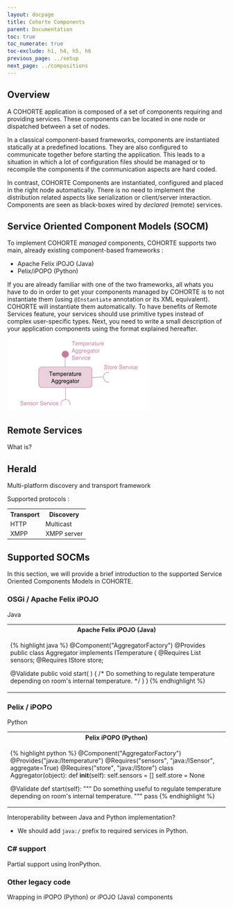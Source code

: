 ```yaml
---
layout: docpage
title: Cohorte Components
parent: Documentation
toc: true
toc_numerate: true
toc-exclude: h1, h4, h5, h6
previous_page: ../setup
next_page: ../compositions
---
```


## Overview

A COHORTE application is composed of a set of components requiring and providing services. These components can be located in one node or dispatched between a set of nodes.

In a classical component-based frameworks, components are instantiated statically at a predefined locations. They are also configured to communicate together before starting the application. This leads to a situation in which a lot of configuration files should be managed or to recompile the components if the communication aspects are hard coded.

In contrast, COHORTE Components are instantiated, configured and placed in the right node automatically. There is no need to implement the distribution related aspects like serialization or client/server interaction. Components are seen as black-boxes wired by *declared* (remote) services. 

<!-- 

To understand how COHORTE components could be implemented in different languages and could be distributed in different nodes, the following picture provides some insights about the underlying architecture of COHORTE and its main technologies.

![Main Modules](components-img-1.png)

## Cohorte Isolates

What is ? Service Oriented Runtime

OSGi specification 

Java and Python Implementations

-->

## Service Oriented Component Models (SOCM)

To implement COHORTE *managed* components, COHORTE supports two main, already existing component-based frameworks : 

 * Apache Felix iPOJO (Java)
 * Pelix/iPOPO (Python)

If you are already familiar with one of the two frameworks, all whats you have to do in order to get your components managed by COHORTE is to not instantiate them (using `@Instantiate` annotation or its XML equivalent). COHORTE will instantiate them automatically. To have benefits of Remote Services feature, your services should use primitive types instead of complex user-specific types. Next, you need to write a small description of your application components using the format explained hereafter. 

![Component](components-img-2.png)


## Remote Services

What is?

## Herald

Multi-platform discovery and transport framework

Supported protocols : 

<table class="table table-striped table-condensed">
<tr><th>Transport</th><th>Discovery</th></tr>
<tr><td>HTTP</td><td>Multicast</td></tr>
<tr><td>XMPP</td><td>XMPP server</td></tr>
</table>

## Supported SOCMs

In this section, we will provide a brief introduction to the supported Service Oriented Components Models in COHORTE.

### OSGi / Apache Felix iPOJO

Java

<table class="table table-striped table-condensed">
<tr><th>Apache Felix iPOJO (Java) </th></tr>
<tr><td>

{% highlight java %}
@Component("AggregatorFactory")
@Provides
public class Aggregator implements ITemperature {
  @Requires List<ISensor> sensors;
  @Requires IStore store;

  @Validate public void start( ) {
  /* Do something to regulate 
  temperature depending on room's 
  internal temperature. */
  }
}
{% endhighlight %}

</td></tr>
</table>

### Pelix / iPOPO 

Python

<table class="table table-striped table-condensed">
<tr><th>Pelix iPOPO (Python) </th></tr>
<tr><td>
	
{% highlight python %}
@Component("AggregatorFactory")
@Provides("java:/Itemperature")
@Requires("sensors", "java:/ISensor", aggregate=True)
@Requires("store", "java:/IStore")
class Aggregator(object):
  def __init__(self):
    self.sensors = []
    self.store = None

  @Validate 
  def start(self): 
    """
    Do something useful to regulate 
    temperature depending on room's
    internal temperature.
    """
    pass
{% endhighlight %}

</td></tr>
</table>


Interoperability between Java and Python implementation?

* We should add `java:/` prefix to required services in Python.

### C# support

Partial support using IronPython.

### Other legacy code

Wrapping in iPOPO (Python) or iPOJO (Java) components
